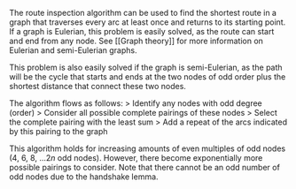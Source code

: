 
The route inspection algorithm can be used to find the shortest route in a graph that traverses every arc at least once and returns to its starting point. If a graph is Eulerian, this problem is easily solved, as the route can start and end from any node. See [[Graph theory]] for more information on Eulerian and semi-Eulerian graphs. 

This problem is also easily solved if the graph is semi-Eulerian, as the path will be the cycle that starts and ends at the two nodes of odd order plus the shortest distance that connect these two nodes. 

The algorithm flows as follows:
\> Identify any nodes with odd degree (order)
\> Consider all possible complete pairings of these nodes
\> Select the complete pairing with the least sum
\> Add a repeat of the arcs indicated by this pairing to the graph

This algorithm holds for increasing amounts of even multiples of odd nodes (4, 6, 8, ...$2n$ odd nodes). However, there become exponentially more possible pairings to consider. Note that there cannot be an odd number of odd nodes due to the handshake lemma.